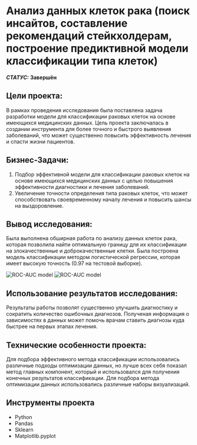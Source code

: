 # Анализ данных клеток рака (поиск инсайтов, составление рекомендаций стейкхолдерам, построение предиктивной модели классификации типа клеток)



***СТАТУС:*** **Завершён**


## Цели проекта:

В рамках проведения исследования была поставлена задача разработки модели для классификации раковых клеток на основе имеющихся медицинских данных. Цель проекта заключалась в создании инструмента для более точного и быстрого выявления заболеваний, что может существенно повысить эффективность лечения и спасти жизни пациентов.

## Бизнес-Задачи:

1.	Подбор эффективной модели для классификации раковых клеток на основе имеющихся медицинских данных с целью повышения эффективности диагностики и лечения заболеваний.
2.	Увеличение точности определения типа раковых клеток, что может способствовать своевременному началу лечения и повысить шансы на выздоровление. 


## Вывод исследования:

Была выполнена обширная работа по анализу данных клеток рака, которая позволила найти оптимальную границу для их классификации на злокачественные и доброкачественные клетки. Была построена модель классификации методом логистической регрессии, которая имеет высокую точность (0.97 на тестовой выборке). 

![ROC-AUC model](https://imgur.com/wjKIdOx)
<img src="https://imgur.com/wjKIdOx" alt="ROC-AUC model"/>

## Использование результатов исследования:

Результаты работы позволят существенно улучшить диагностику и сократить количество ошибочных диагнозов. Полученая информация о зависимостях в данных может помочь врачам ставить диагнозы куда быстрее на первых этапах лечения. 


## Технические особенности проекта:

Для подбора эффективного метода классификации использовались различные подходы оптимизации данных, но лучше всех себя показал метод главных компонент, который и использовался для получения конечных результатов классификации.
Для подбора метода оптимизации данных использовались различные наборы визуализаций.


## Инструменты проекта

- Python
- Pandas
- Sklearn
- Matplotlib.pyplot
